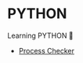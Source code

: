 # PYTHON

Learning PYTHON 🐍


* [Process Checker ](https://github.com/jeanvivine/PYTHON/tree/main/PC)

